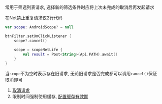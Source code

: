常用于筛选列表请求, 选择新的筛选条件时应将上次未完成的取消后再发起请求

在Net禁止重复请求仅2行代码

```kotlin hl_lines="4"
var scope: AndroidScope? = null

btnFilter.setOnClickListener {
    scope?.cancel()

    scope = scopeNetLife {
        val result = Post<String>(Api.PATH).await()
    }
}
```

当`scope`不为空时表示存在旧请求, 无论旧请求是否完成都可以调用`cancel()`保证取消即可

1.  [取消请求](cancel.md) <br>
2. 限制时间强制使用缓存, [配置缓存有效期](cache.md#_3)
